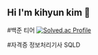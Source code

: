 ## Hi I'm kihyun kim 👋

#백준 티어
[![Solved.ac Profile](http://mazassumnida.wtf/api/v2/generate_badge?boj=kkhkh4531)](https://solved.ac/kkhkh4531/)

#자격증
정보처리기사
SQLD
